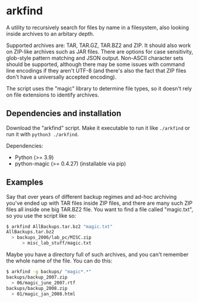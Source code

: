 arkfind
=======

A utility to recursively search for files by name in a filesystem, also looking
inside archives to an arbitary depth.

Supported archives are: TAR, TAR.GZ, TAR.BZ2 and ZIP. It should also work on
ZIP-like archives such as JAR files. There are options for case sensitivity,
glob-style pattern matching and JSON output. Non-ASCII character sets should be
supported, although there may be some issues with command line encodings if they
aren't UTF-8 (and there's also the fact that ZIP files don't have a universally
accepted encoding).

The script uses the "magic" library to determine file types, so it doesn't rely
on file extensions to identify archives.

Dependencies and installation
-----------------------------

Download the "arkfind" script. Make it executable to run it like ```./arkfind```
 or run it with ```python3 ./arkfind```.

Dependencies:

  * Python (>= 3.9)
  * python-magic (>= 0.4.27) (installable via pip)

Examples
--------

Say that over years of different backup regimes and ad-hoc archiving you've
ended up with TAR files inside ZIP files, and there are many such ZIP files all
inside one big TAR.BZ2 file. You want to find a file called "magic.txt", so you
use the script like so:

```bash
$ arkfind AllBackups.tar.bz2 "magic.txt"
AllBackups.tar.bz2
  > backups_2006/lab_pc/MISC.zip
	  > misc_lab_stuff/magic.txt
```
        
Maybe you have a directory full of such archives, and you can't remember the
whole name of the file. You can do this:

```bash
$ arkfind -g backups/ "magic*.*"
backups/backup_2007.zip
  > 06/magic_june_2007.rtf
backups/backup_2008.zip
  > 01/magic_jan_2008.html
```
